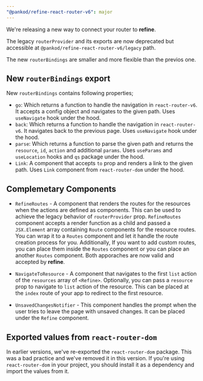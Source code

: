```yaml
---
"@pankod/refine-react-router-v6": major
---
```


We're releasing a new way to connect your router to **refine**. 

The legacy `routerProvider` and its exports are now deprecated but accessible at `@pankod/refine-react-router-v6/legacy` path.

The new `routerBindings` are smaller and more flexible than the previos one.

## New `routerBindings` export

New `routerBindings` contains following properties;

- `go`: Which returns a function to handle the navigation in `react-router-v6`. It accepts a config object and navigates to the given path. Uses `useNavigate` hook under the hood.
- `back`: Which returns a function to handle the navigation in `react-router-v6`. It navigates back to the previous page. Uses `useNavigate` hook under the hood.
- `parse`: Which returns a function to parse the given path and returns the `resource`, `id`, `action` and additional `params`. Uses `useParams` and `useLocation` hooks and `qs` package under the hood.
- `Link`: A component that accepts `to` prop and renders a link to the given path. Uses `Link` component from `react-router-dom` under the hood.

## Complemetary Components

- `RefineRoutes` - A component that renders the routes for the resources when the actions are defined as components. This can be used to achieve the legacy behavior of `routerProvider` prop. `RefineRoutes` component accepts a render function as a child and passed a `JSX.Element` array containing `Route` components for the resource routes. You can wrap it to a `Routes` component and let it handle the route creation process for you. Additionally, If you want to add custom routes, you can place them inside the `Routes` component or you can place an another `Routes` component. Both apporaches are now valid and accepted by **refine**.

- `NavigateToResource` - A component that navigates to the first `list` action of the `resources` array of `<Refine>`. Optionally, you can pass a `resource` prop to navigate to `list` action of the resource. This can be placed at the `index` route of your app to redirect to the first resource.

- `UnsavedChangesNotifier` - This component handles the prompt when the user tries to leave the page with unsaved changes. It can be placed under the `Refine` component.

## Exported values from `react-router-dom`

In earlier versions, we've re-exported the `react-router-dom` package. This was a bad practice and we've removed it in this version. If you're using `react-router-dom` in your project, you should install it as a dependency and import the values from it.
